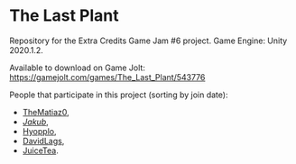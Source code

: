 # The Last Plant
Repository for the Extra Credits Game Jam #6 project.
Game Engine: Unity 2020.1.2.

Available to download on Game Jolt: https://gamejolt.com/games/The_Last_Plant/543776

People that participate in this project (sorting by join date):
- [TheMatiaz0](https://github.com/TheMatiaz0),
- [$Jakub$](https://github.com/piratehacker),
- [Hyopplo](https://github.com/jatoja123),
- [DavidLags](https://www.davidlyart.com),
- [JuiceTea](https://soundcloud.com/juiceteaa).
